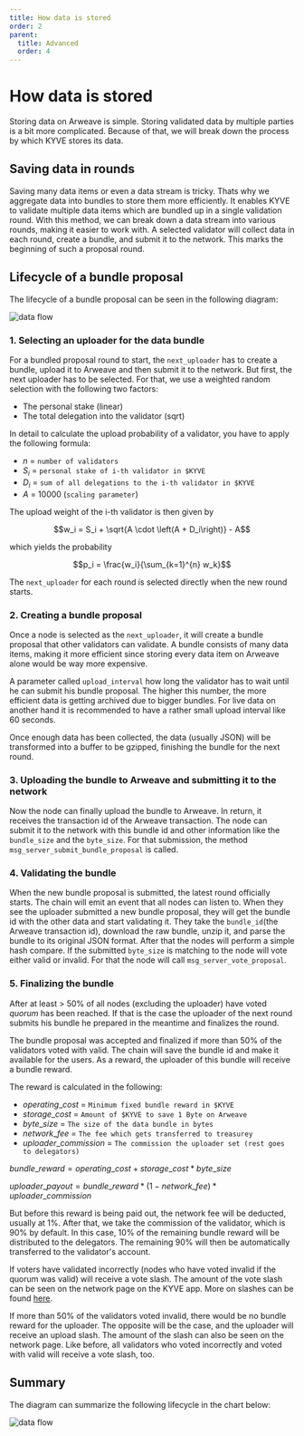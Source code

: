 ```yaml
---
title: How data is stored
order: 2
parent:
  title: Advanced
  order: 4
---
```


# How data is stored

Storing data on Arweave is simple. Storing validated data by multiple parties is a bit more complicated. Because of that, we will break down the process by which KYVE stores its data.

## Saving data in rounds

Saving many data items or even a data stream is tricky. Thats why we aggregate data into bundles to store them more efficiently. It enables KYVE to validate multiple data items which are bundled up in a single validation round. With this method, we can break down a data stream into various rounds, making it easier to work with. A selected validator will collect data in each round, create a bundle, and submit it to the network. This marks the beginning of such a proposal round.

## Lifecycle of a bundle proposal

The lifecycle of a bundle proposal can be seen in the following diagram:

![data flow](/data_flow_normal.png)

### 1. Selecting an uploader for the data bundle

For a bundled proposal round to start, the `next_uploader` has to create a bundle, upload it to Arweave and then
submit it to the network. But first, the next uploader has to be selected. For that, we use a weighted random
selection with the following two factors:

- The personal stake (linear)
- The total delegation into the validator (sqrt)

In detail to calculate the upload probability of a validator, you have to apply the following formula:

- $n$ = `number of validators`
- $S_i$ = `personal stake of i-th validator in $KYVE`
- $D_i$ = `sum of all delegations to the i-th validator in $KYVE`
- $A$ = 10000 (`scaling parameter`)

The upload weight of the i-th validator is then given by

$$w_i = S_i + \sqrt{A \cdot \left(A + D_i\right)} - A$$

which yields the probability

$$p_i = \frac{w_i}{\sum_{k=1}^{n} w_k}$$

The `next_uploader` for each round is selected directly when the new round starts.

### 2. Creating a bundle proposal

Once a node is selected as the `next_uploader`, it will create a bundle proposal that other validators can validate. A bundle consists of many data items, making it more efficient since storing every data item on Arweave alone would be way more expensive.

A parameter called `upload_interval` how long the validator has to wait until he can submit his bundle proposal. The higher this number, the more efficient data is getting archived due to bigger bundles. For live data on another hand it is recommended to have a rather small upload interval like 60 seconds.

Once enough data has been collected, the data (usually JSON) will be transformed into a buffer to be gzipped, finishing the bundle for the next round.

### 3. Uploading the bundle to Arweave and submitting it to the network

Now the node can finally upload the bundle to Arweave. In return, it receives the transaction id of the Arweave transaction.
The node can submit it to the network with this bundle id and other information like the `bundle_size` and the `byte_size`. For that submission, the method `msg_server_submit_bundle_proposal` is called.

### 4. Validating the bundle

When the new bundle proposal is submitted, the latest round officially starts. The chain will emit an event that all nodes can listen to. When they see the uploader submitted a new bundle proposal, they will get the bundle id with the other data and start validating it. They take the `bundle_id`(the Arweave transaction id), download the raw bundle, unzip it, and parse the bundle to its original JSON format. After that the nodes will perform a simple hash compare. If the submitted `byte_size` is matching to the node will vote either valid or invalid. For that the node will call `msg_server_vote_proposal`.

### 5. Finalizing the bundle

After at least > 50% of all nodes (excluding the uploader) have voted _quorum_ has been reached. If that is the case the uploader of the next round submits his bundle he prepared in the meantime and finalizes the round.

The bundle proposal was accepted and finalized if more than 50% of the validators voted with valid. The chain will save the bundle id and make it available for the users. As a reward, the uploader of this bundle will receive a bundle reward.

The reward is calculated in the following:

- $operating\_cost$ = `Minimum fixed bundle reward in $KYVE`
- $storage\_cost$ = `Amount of $KYVE to save 1 Byte on Arweave`
- $byte\_size$ = `The size of the data bundle in bytes`
- $network\_fee$ = `The fee which gets transferred to treasurey`
- $uploader\_commission$ = `The commission the uploader set (rest goes to delegators)`

$bundle\_reward = operating\_cost + storage\_cost * byte\_size$

$uploader\_payout = bundle\_reward * (1 - network\_fee) * uploader\_commission$

But before this reward is being paid out, the network fee will be deducted, usually at 1%. After that, we take the commission of the validator, which is 90% by default. In this case, 10% of the remaining bundle reward will be distributed to the delegators. The remaining 90% will then be automatically transferred to the validator's account.

If voters have validated incorrectly (nodes who have voted invalid if the quorum was valid) will receive a vote slash.
The amount of the vote slash can be seen on the network page on the KYVE app. More on slashes can be found [here](/basics/slashing.md).

If more than 50% of the validators voted invalid, there would be no bundle reward for the uploader. The opposite will be the case, and the uploader will receive an upload slash. The amount of the slash can also be seen on the network page. Like before,
all validators who voted incorrectly and voted with valid will receive a vote slash, too.

## Summary

The diagram can summarize the following lifecycle in the chart below:

![data flow](/data_flow.png)
